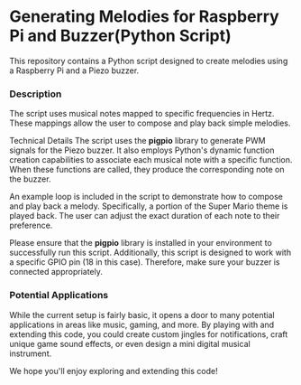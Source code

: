 # **Generating Melodies for Raspberry Pi and Buzzer(Python Script)**
This repository contains a Python script designed to create melodies using a Raspberry Pi and a Piezo buzzer.

### **Description**
The script uses musical notes mapped to specific frequencies in Hertz. These mappings allow the user to compose and play back simple melodies.

Technical Details
The script uses the **pigpio** library to generate PWM signals for the Piezo buzzer. It also employs Python's dynamic function creation capabilities to associate each musical note with a specific function. When these functions are called, they produce the corresponding note on the buzzer.

An example loop is included in the script to demonstrate how to compose and play back a melody. Specifically, a portion of the Super Mario theme is played back. The user can adjust the exact duration of each note to their preference.

Please ensure that the **pigpio** library is installed in your environment to successfully run this script. Additionally, this script is designed to work with a specific GPIO pin (18 in this case). Therefore, make sure your buzzer is connected appropriately.

### **Potential Applications**
While the current setup is fairly basic, it opens a door to many potential applications in areas like music, gaming, and more. By playing with and extending this code, you could create custom jingles for notifications, craft unique game sound effects, or even design a mini digital musical instrument.

We hope you'll enjoy exploring and extending this code!
